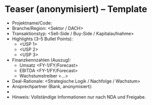 # Teaser (anonymisiert) – Template

- Projektname/Code: <Projekt>
- Branche/Region: <Sektor / DACH>
- Transaktionstyp: <Sell-Side / Buy-Side / Kapitalaufnahme>
- Highlights (3–5 Bullet Points):
  - <USP 1>
  - <USP 2>
  - <USP 3>
- Finanzkennzahlen (Auszug):
  - Umsatz <FY-1/FY/Forecast>
  - EBITDA <FY-1/FY/Forecast>
  - Wachstumstreiber <…>
- Deal-Rationale: <Strategische Logik / Nachfolge / Wachstum>
- Ansprechpartner (Bank, anonymisiert): <Kontakt-E-Mail>
-
- Hinweis: Vollständige Informationen nur nach NDA und Freigabe.

